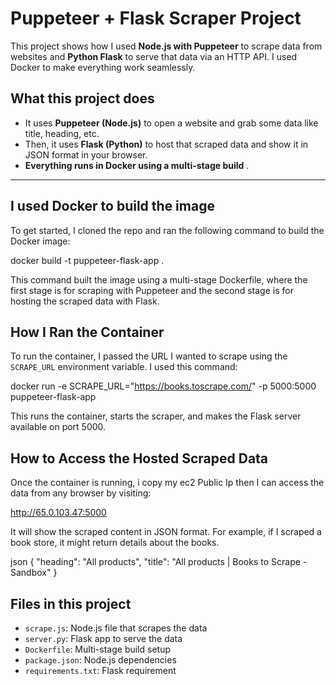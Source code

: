 
# Puppeteer + Flask Scraper Project

This project shows how I used **Node.js with Puppeteer** to scrape data from websites and **Python Flask** to serve that data via an HTTP API. 
I used Docker to make everything work seamlessly.


## What this project does

- It uses **Puppeteer (Node.js)** to open a website and grab some data like title, heading, etc.
- Then, it uses **Flask (Python)** to host that scraped data and show it in JSON format in your browser.
- **Everything runs in Docker using a multi-stage build** .

---

## I used Docker to build the image
To get started, I cloned the repo and ran the following command to build the Docker image:

docker build -t puppeteer-flask-app .

This command built the image using a multi-stage Dockerfile, where the first stage is for scraping with Puppeteer and the second stage is for hosting the scraped data with Flask.

##  How I Ran the Container
To run the container, I passed the URL I wanted to scrape using the `SCRAPE_URL` environment variable. I used this command:

docker run -e SCRAPE_URL="https://books.toscrape.com/" -p 5000:5000 puppeteer-flask-app

This runs the container, starts the scraper, and makes the Flask server available on port 5000.


## How to Access the Hosted Scraped Data

Once the container is running, i copy my ec2 Public Ip then I can access the data from any browser by visiting:

http://65.0.103.47:5000

It will show the scraped content in JSON format. For example, if I scraped a book store, it might return details about the books.


json
{
  "heading": "All products",
  "title": "All products | Books to Scrape - Sandbox"
}

## Files in this project

- `scrape.js`: Node.js file that scrapes the data
- `server.py`: Flask app to serve the data
- `Dockerfile`: Multi-stage build setup
- `package.json`: Node.js dependencies
- `requirements.txt`: Flask requirement
